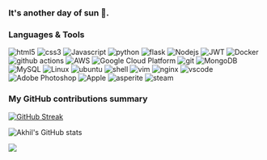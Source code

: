 ### It's another day of sun 🔆.



<h3>Languages & Tools</h3>
<p>
  <img alt="html5" src="https://img.shields.io/badge/-HTML5-E34F26?style=flat-square&logo=html5&logoColor=white" />
  <img alt="css3" src="https://img.shields.io/badge/css3-%231572B6.svg?style=flat-square&logo=css3&logoColor=white" />
  <img alt="Javascript" src="https://img.shields.io/badge/-javascript-f7df1c?style=flat-square&logo=javascript&logoColor=black" />
  <img alt="python" src="https://img.shields.io/badge/python-3670A0?style=flat-square&logo=python&logoColor=ffdd54"/>
  <img alt="flask" src="https://img.shields.io/badge/flask-%23000.svg?style=flat-square&logo=flask&logoColor=white"/>
  <img alt="Nodejs" src="https://img.shields.io/badge/-Nodejs-43853d?style=flat-square&logo=Node.js&logoColor=white" />
  <img alt="JWT" src="https://img.shields.io/badge/JWT-black?style=flat-square&logo=JSON%20web%20tokens" />
  <img alt="Docker" src="https://img.shields.io/badge/-Docker-46a2f1?style=flat-square&logo=docker&logoColor=white" />
  <img alt="github actions" src="https://img.shields.io/badge/-Github_Actions-2088FF?style=flat-square&logo=github-actions&logoColor=white" />
  <img alt="AWS" src="https://img.shields.io/badge/AWS-%23FF9900.svg?style=flat-square&logo=amazon-aws&logoColor=white" />
  <img alt="Google Cloud Platform" src="https://img.shields.io/badge/-Google_Cloud_Platform-1a73e8?style=flat-square&logo=google-cloud&logoColor=white" />
  <img alt="git" src="https://img.shields.io/badge/-Git-F05032?style=flat-square&logo=git&logoColor=white" />
  <img alt="MongoDB" src="https://img.shields.io/badge/-MongoDB-13aa52?style=flat-square&logo=mongodb&logoColor=white" />
  <img alt="MySQL" src="https://shields.io/badge/MySQL-lightgrey?logo=mysql&style=flat-square&logoColor=white&labelColor=blue" />
  <img alt="Linux" src="https://img.shields.io/badge/Linux-FCC624?style=flat-square&logo=linux&logoColor=black" />
  <img alt="ubuntu" src="https://img.shields.io/badge/Ubuntu-E95420?style=flat-square&logo=ubuntu&logoColor=white" />
  <img alt="shell" src="https://img.shields.io/badge/shell_script-%23121011.svg?style=flat-square&logo=gnu-bash&logoColor=white" />
  <img alt="vim" src="https://img.shields.io/badge/VIM-%2311AB00.svg?style=flat-square&logo=vim&logoColor=white" />
  <img alt="nginx" src="https://img.shields.io/badge/nginx-%23009639.svg?style=flat-square&logo=nginx&logoColor=white" />
  <img alt="vscode" src="https://img.shields.io/badge/Visual%20Studio%20Code-0078d7.svg?style=flat-square&logo=visual-studio-code&logoColor=white" />
  <img alt="Adobe Photoshop" src="https://img.shields.io/badge/-adobe%20photoshop-30a8ff?style=flat-square&logo=adobe%20photoshop&logoColor=white" />
  <img alt="Apple" src="https://img.shields.io/badge/Apple-%23000000.svg?style=flat-square&logo=apple&logoColor=white" />
  <img alt="asperite" src="https://img.shields.io/badge/Aseprite-FFFFFF?style=flat-square&logo=Aseprite&logoColor=#7D929E" />
  <img alt="steam" src="https://img.shields.io/badge/steam-%23000000.svg?style=flat-square&logo=steam&logoColor=white" />
</p>

<h3>My GitHub contributions summary</h3>

[![GitHub Streak](https://github-readme-streak-stats.herokuapp.com?user=skywalker0823&theme=dark&ring=CF7336&file=fb4362&currStreakNum=CF7336&currStreakLabel=CF7336&hide_border=true)](https://git.io/streak-stats)

![Akhil's GitHub stats](https://github-readme-stats.vercel.app/api?username=skywalker0823&hide_border=true&show_icons=true&bg_color=151515&title_color=CF7336&icon_color=CF7336&text_bold=false&text_color=9e9e9e)


![](https://komarev.com/ghpvc/?username=skywalker0823&color=CF7336)
